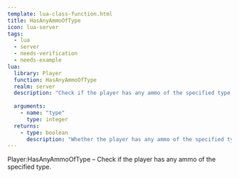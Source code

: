 ```yaml
---
template: lua-class-function.html
title: HasAnyAmmoOfType
icon: lua-server
tags:
  - lua
  - server
  - needs-verification
  - needs-example
lua:
  library: Player
  function: HasAnyAmmoOfType
  realm: server
  description: "Check if the player has any ammo of the specified type."
  
  arguments:
    - name: "type"
      type: integer
  returns:
    - type: boolean
      description: "Whether the player has any ammo of the specified type."
---
```


<div class="lua__search__keywords">
Player:HasAnyAmmoOfType &#x2013; Check if the player has any ammo of the specified type.
</div>
